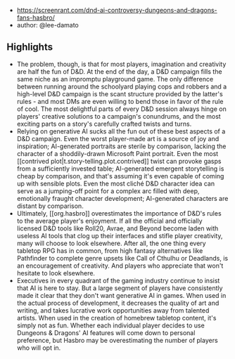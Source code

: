 
- https://screenrant.com/dnd-ai-controversy-dungeons-and-dragons-fans-hasbro/
- author: @lee-damato

## Highlights

- The problem, though, is that for most players, imagination and creativity are half the fun of D&D. At the end of the day, a D&D campaign fills the same niche as an impromptu playground game. The only difference between running around the schoolyard playing cops and robbers and a high-level D&D campaign is the scant structure provided by the latter's rules - and most DMs are even willing to bend those in favor of the rule of cool. The most delightful parts of every D&D session always hinge on players' creative solutions to a campaign's conundrums, and the most exciting parts on a story's carefully crafted twists and turns.
- Relying on generative AI sucks all the fun out of these best aspects of a D&D campaign. Even the worst player-made art is a source of joy and inspiration; AI-generated portraits are sterile by comparison, lacking the character of a shoddily-drawn Microsoft Paint portrait. Even the most [[contrived plot|t.story-telling.plot.contrived]] twist can provoke gasps from a sufficiently invested table; AI-generated emergent storytelling is cheap by comparison, and that's assuming it's even capable of coming up with sensible plots. Even the most cliché D&D character idea can serve as a jumping-off point for a complex arc filled with deep, emotionally fraught character development; AI-generated characters are distant by comparison.
- Ultimately, [[org.hasbro]] overestimates the importance of D&D's rules to the average player's enjoyment. If all the official and officially licensed D&D tools like Roll20, Avrae, and Beyond become laden with useless AI tools that clog up their interfaces and stifle player creativity, many will choose to look elsewhere. After all, the one thing every tabletop RPG has in common, from high fantasy alternatives like Pathfinder to complete genre upsets like Call of Cthulhu or Deadlands, is an encouragement of creativity. And players who appreciate that won't hesitate to look elsewhere.
- Executives in every quadrant of the gaming industry continue to insist that AI is here to stay. But a large segment of players have consistently made it clear that they don't want generative AI in games. When used in the actual process of development, it decreases the quality of art and writing, and takes lucrative work opportunities away from talented artists. When used in the creation of homebrew tabletop content, it's simply not as fun. Whether each individual player decides to use Dungeons & Dragons' AI features will come down to personal preference, but Hasbro may be overestimating the number of players who will opt in.
